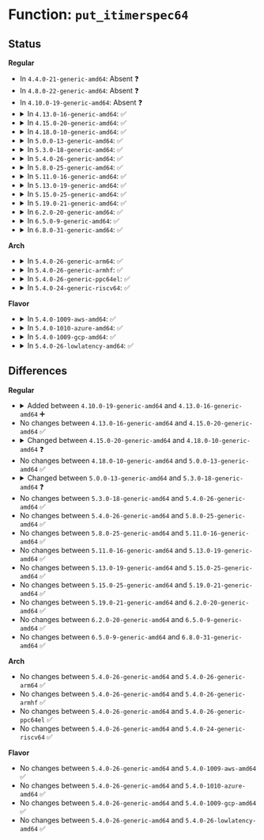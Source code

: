 # Function: <code>put_itimerspec64</code>

## Status
<b>Regular</b>
<ul>
<li>
In <code>4.4.0-21-generic-amd64</code>: Absent ❓
</li>
<li>
In <code>4.8.0-22-generic-amd64</code>: Absent ❓
</li>
<li>
In <code>4.10.0-19-generic-amd64</code>: Absent ❓
</li>
<li>
<details>
<summary>In <code>4.13.0-16-generic-amd64</code>: ✅</summary>

```c
int put_itimerspec64(const struct itimerspec * it, struct itimerspec * uit)
```

```json
{
  "name": "put_itimerspec64",
  "collision_type": "Unique Global",
  "inline_type": "No",
  "funcs": [
    {
      "addr": 18446744071579872864,
      "name": "put_itimerspec64",
      "external": true,
      "loc": "kernel/time/time.c:937",
      "file": "kernel/time/time.c",
      "inline": "seen, unknown",
      "caller_inline": [],
      "caller_func": [
        "kernel/time/posix-timers.c:SyS_timer_settime",
        "kernel/time/posix-timers.c:SyS_timer_gettime",
        "fs/timerfd.c:SyS_timerfd_gettime",
        "fs/timerfd.c:SyS_timerfd_settime"
      ]
    }
  ],
  "symbols": [
    {
      "addr": 18446744071579872864,
      "name": "put_itimerspec64",
      "section": ".text",
      "bind": "STB_GLOBAL",
      "size": 156
    }
  ]
}
```
</details>
</li>
<li>
<details>
<summary>In <code>4.15.0-20-generic-amd64</code>: ✅</summary>

```c
int put_itimerspec64(const struct itimerspec * it, struct itimerspec * uit)
```

```json
{
  "name": "put_itimerspec64",
  "collision_type": "Unique Global",
  "inline_type": "No",
  "funcs": [
    {
      "addr": 18446744071579916272,
      "name": "put_itimerspec64",
      "external": true,
      "loc": "kernel/time/time.c:886",
      "file": "kernel/time/time.c",
      "inline": "seen, unknown",
      "caller_inline": [],
      "caller_func": [
        "kernel/time/posix-timers.c:SyS_timer_settime",
        "kernel/time/posix-timers.c:SyS_timer_gettime",
        "fs/timerfd.c:SyS_timerfd_gettime",
        "fs/timerfd.c:SyS_timerfd_settime"
      ]
    }
  ],
  "symbols": [
    {
      "addr": 18446744071579916272,
      "name": "put_itimerspec64",
      "section": ".text",
      "bind": "STB_GLOBAL",
      "size": 156
    }
  ]
}
```
</details>
</li>
<li>
<details>
<summary>In <code>4.18.0-10-generic-amd64</code>: ✅</summary>

```c
int put_itimerspec64(const struct itimerspec64 * it, struct itimerspec * uit)
```

```json
{
  "name": "put_itimerspec64",
  "collision_type": "Unique Global",
  "inline_type": "No",
  "funcs": [
    {
      "addr": 18446744071579961520,
      "name": "put_itimerspec64",
      "external": true,
      "loc": "kernel/time/time.c:948",
      "file": "kernel/time/time.c",
      "inline": "seen, unknown",
      "caller_inline": [],
      "caller_func": [
        "kernel/time/posix-timers.c:__ia32_sys_timer_settime",
        "kernel/time/posix-timers.c:__x64_sys_timer_settime",
        "kernel/time/posix-timers.c:__ia32_sys_timer_gettime",
        "kernel/time/posix-timers.c:__x64_sys_timer_gettime",
        "fs/timerfd.c:__ia32_sys_timerfd_gettime",
        "fs/timerfd.c:__x64_sys_timerfd_gettime",
        "fs/timerfd.c:__ia32_sys_timerfd_settime",
        "fs/timerfd.c:__x64_sys_timerfd_settime"
      ]
    }
  ],
  "symbols": [
    {
      "addr": 18446744071579961520,
      "name": "put_itimerspec64",
      "section": ".text",
      "bind": "STB_GLOBAL",
      "size": 156
    }
  ]
}
```
</details>
</li>
<li>
<details>
<summary>In <code>5.0.0-13-generic-amd64</code>: ✅</summary>

```c
int put_itimerspec64(const struct itimerspec64 * it, struct itimerspec * uit)
```

```json
{
  "name": "put_itimerspec64",
  "collision_type": "Unique Global",
  "inline_type": "No",
  "funcs": [
    {
      "addr": 18446744071580008000,
      "name": "put_itimerspec64",
      "external": true,
      "loc": "kernel/time/time.c:886",
      "file": "kernel/time/time.c",
      "inline": "seen, unknown",
      "caller_inline": [],
      "caller_func": [
        "kernel/time/posix-timers.c:__ia32_sys_timer_settime",
        "kernel/time/posix-timers.c:__x64_sys_timer_settime",
        "kernel/time/posix-timers.c:__ia32_sys_timer_gettime",
        "kernel/time/posix-timers.c:__x64_sys_timer_gettime",
        "fs/timerfd.c:__ia32_sys_timerfd_gettime",
        "fs/timerfd.c:__x64_sys_timerfd_gettime",
        "fs/timerfd.c:__ia32_sys_timerfd_settime",
        "fs/timerfd.c:__x64_sys_timerfd_settime"
      ]
    }
  ],
  "symbols": [
    {
      "addr": 18446744071580008000,
      "name": "put_itimerspec64",
      "section": ".text",
      "bind": "STB_GLOBAL",
      "size": 156
    }
  ]
}
```
</details>
</li>
<li>
<details>
<summary>In <code>5.3.0-18-generic-amd64</code>: ✅</summary>

```c
int put_itimerspec64(const struct itimerspec64 * it, struct __kernel_itimerspec * uit)
```

```json
{
  "name": "put_itimerspec64",
  "collision_type": "Unique Global",
  "inline_type": "No",
  "funcs": [
    {
      "addr": 18446744071580051584,
      "name": "put_itimerspec64",
      "external": true,
      "loc": "kernel/time/time.c:964",
      "file": "kernel/time/time.c",
      "inline": "seen, unknown",
      "caller_inline": [],
      "caller_func": [
        "kernel/time/posix-timers.c:__ia32_sys_timer_settime",
        "kernel/time/posix-timers.c:__x64_sys_timer_settime",
        "kernel/time/posix-timers.c:__ia32_sys_timer_gettime",
        "kernel/time/posix-timers.c:__x64_sys_timer_gettime",
        "fs/timerfd.c:__ia32_sys_timerfd_gettime",
        "fs/timerfd.c:__x64_sys_timerfd_gettime",
        "fs/timerfd.c:__ia32_sys_timerfd_settime",
        "fs/timerfd.c:__x64_sys_timerfd_settime"
      ]
    }
  ],
  "symbols": [
    {
      "addr": 18446744071580051584,
      "name": "put_itimerspec64",
      "section": ".text",
      "bind": "STB_GLOBAL",
      "size": 156
    }
  ]
}
```
</details>
</li>
<li>
<details>
<summary>In <code>5.4.0-26-generic-amd64</code>: ✅</summary>

```c
int put_itimerspec64(const struct itimerspec64 * it, struct __kernel_itimerspec * uit)
```

```json
{
  "name": "put_itimerspec64",
  "collision_type": "Unique Global",
  "inline_type": "No",
  "funcs": [
    {
      "addr": 18446744071580100640,
      "name": "put_itimerspec64",
      "external": true,
      "loc": "kernel/time/time.c:965",
      "file": "kernel/time/time.c",
      "inline": "seen, unknown",
      "caller_inline": [],
      "caller_func": [
        "kernel/time/posix-timers.c:__ia32_sys_timer_settime",
        "kernel/time/posix-timers.c:__x64_sys_timer_settime",
        "kernel/time/posix-timers.c:__ia32_sys_timer_gettime",
        "kernel/time/posix-timers.c:__x64_sys_timer_gettime",
        "fs/timerfd.c:__ia32_sys_timerfd_gettime",
        "fs/timerfd.c:__x64_sys_timerfd_gettime",
        "fs/timerfd.c:__ia32_sys_timerfd_settime",
        "fs/timerfd.c:__x64_sys_timerfd_settime"
      ]
    }
  ],
  "symbols": [
    {
      "addr": 18446744071580100640,
      "name": "put_itimerspec64",
      "section": ".text",
      "bind": "STB_GLOBAL",
      "size": 156
    }
  ]
}
```
</details>
</li>
<li>
<details>
<summary>In <code>5.8.0-25-generic-amd64</code>: ✅</summary>

```c
int put_itimerspec64(const struct itimerspec64 * it, struct __kernel_itimerspec * uit)
```

```json
{
  "name": "put_itimerspec64",
  "collision_type": "Unique Global",
  "inline_type": "No",
  "funcs": [
    {
      "addr": 18446744071580165360,
      "name": "put_itimerspec64",
      "external": true,
      "loc": "kernel/time/time.c:875",
      "file": "kernel/time/time.c",
      "inline": "seen, unknown",
      "caller_inline": [],
      "caller_func": [
        "kernel/time/posix-timers.c:__ia32_sys_timer_settime",
        "kernel/time/posix-timers.c:__x64_sys_timer_settime",
        "kernel/time/posix-timers.c:__ia32_sys_timer_gettime",
        "kernel/time/posix-timers.c:__x64_sys_timer_gettime",
        "fs/timerfd.c:__ia32_sys_timerfd_gettime",
        "fs/timerfd.c:__x64_sys_timerfd_gettime",
        "fs/timerfd.c:__ia32_sys_timerfd_settime",
        "fs/timerfd.c:__x64_sys_timerfd_settime"
      ]
    }
  ],
  "symbols": [
    {
      "addr": 18446744071580165360,
      "name": "put_itimerspec64",
      "section": ".text",
      "bind": "STB_GLOBAL",
      "size": 154
    }
  ]
}
```
</details>
</li>
<li>
<details>
<summary>In <code>5.11.0-16-generic-amd64</code>: ✅</summary>

```c
int put_itimerspec64(const struct itimerspec64 * it, struct __kernel_itimerspec * uit)
```

```json
{
  "name": "put_itimerspec64",
  "collision_type": "Unique Global",
  "inline_type": "No",
  "funcs": [
    {
      "addr": 18446744071580149504,
      "name": "put_itimerspec64",
      "external": true,
      "loc": "kernel/time/time.c:875",
      "file": "kernel/time/time.c",
      "inline": "seen, unknown",
      "caller_inline": [],
      "caller_func": [
        "kernel/time/posix-timers.c:__ia32_sys_timer_settime",
        "kernel/time/posix-timers.c:__x64_sys_timer_settime",
        "kernel/time/posix-timers.c:__ia32_sys_timer_gettime",
        "kernel/time/posix-timers.c:__x64_sys_timer_gettime",
        "fs/timerfd.c:__ia32_sys_timerfd_gettime",
        "fs/timerfd.c:__x64_sys_timerfd_gettime",
        "fs/timerfd.c:__ia32_sys_timerfd_settime",
        "fs/timerfd.c:__x64_sys_timerfd_settime"
      ]
    }
  ],
  "symbols": [
    {
      "addr": 18446744071580149504,
      "name": "put_itimerspec64",
      "section": ".text",
      "bind": "STB_GLOBAL",
      "size": 154
    }
  ]
}
```
</details>
</li>
<li>
<details>
<summary>In <code>5.13.0-19-generic-amd64</code>: ✅</summary>

```c
int put_itimerspec64(const struct itimerspec64 * it, struct __kernel_itimerspec * uit)
```

```json
{
  "name": "put_itimerspec64",
  "collision_type": "Unique Global",
  "inline_type": "No",
  "funcs": [
    {
      "addr": 18446744071580154160,
      "name": "put_itimerspec64",
      "external": true,
      "loc": "kernel/time/time.c:875",
      "file": "kernel/time/time.c",
      "inline": "seen, unknown",
      "caller_inline": [],
      "caller_func": [
        "kernel/time/posix-timers.c:__ia32_sys_timer_settime",
        "kernel/time/posix-timers.c:__x64_sys_timer_settime",
        "kernel/time/posix-timers.c:__ia32_sys_timer_gettime",
        "kernel/time/posix-timers.c:__x64_sys_timer_gettime",
        "fs/timerfd.c:__ia32_sys_timerfd_gettime",
        "fs/timerfd.c:__x64_sys_timerfd_gettime",
        "fs/timerfd.c:__ia32_sys_timerfd_settime",
        "fs/timerfd.c:__x64_sys_timerfd_settime"
      ]
    }
  ],
  "symbols": [
    {
      "addr": 18446744071580154160,
      "name": "put_itimerspec64",
      "section": ".text",
      "bind": "STB_GLOBAL",
      "size": 151
    }
  ]
}
```
</details>
</li>
<li>
<details>
<summary>In <code>5.15.0-25-generic-amd64</code>: ✅</summary>

```c
int put_itimerspec64(const struct itimerspec64 * it, struct __kernel_itimerspec * uit)
```

```json
{
  "name": "put_itimerspec64",
  "collision_type": "Unique Global",
  "inline_type": "No",
  "funcs": [
    {
      "addr": 18446744071580298688,
      "name": "put_itimerspec64",
      "external": true,
      "loc": "kernel/time/time.c:875",
      "file": "kernel/time/time.c",
      "inline": "seen, unknown",
      "caller_inline": [],
      "caller_func": [
        "kernel/time/posix-timers.c:__ia32_sys_timer_settime",
        "kernel/time/posix-timers.c:__x64_sys_timer_settime",
        "kernel/time/posix-timers.c:__ia32_sys_timer_gettime",
        "kernel/time/posix-timers.c:__x64_sys_timer_gettime",
        "fs/timerfd.c:__ia32_sys_timerfd_gettime",
        "fs/timerfd.c:__x64_sys_timerfd_gettime",
        "fs/timerfd.c:__ia32_sys_timerfd_settime",
        "fs/timerfd.c:__x64_sys_timerfd_settime"
      ]
    }
  ],
  "symbols": [
    {
      "addr": 18446744071580298688,
      "name": "put_itimerspec64",
      "section": ".text",
      "bind": "STB_GLOBAL",
      "size": 151
    }
  ]
}
```
</details>
</li>
<li>
<details>
<summary>In <code>5.19.0-21-generic-amd64</code>: ✅</summary>

```c
int put_itimerspec64(const struct itimerspec64 * it, struct __kernel_itimerspec * uit)
```

```json
{
  "name": "put_itimerspec64",
  "collision_type": "Unique Global",
  "inline_type": "No",
  "funcs": [
    {
      "addr": 18446744071580507408,
      "name": "put_itimerspec64",
      "external": true,
      "loc": "kernel/time/time.c:875",
      "file": "kernel/time/time.c",
      "inline": "seen, unknown",
      "caller_inline": [],
      "caller_func": [
        "kernel/time/posix-timers.c:__ia32_sys_timer_settime",
        "kernel/time/posix-timers.c:__x64_sys_timer_settime",
        "kernel/time/posix-timers.c:__ia32_sys_timer_gettime",
        "kernel/time/posix-timers.c:__x64_sys_timer_gettime",
        "fs/timerfd.c:__ia32_sys_timerfd_gettime",
        "fs/timerfd.c:__x64_sys_timerfd_gettime",
        "fs/timerfd.c:__ia32_sys_timerfd_settime",
        "fs/timerfd.c:__x64_sys_timerfd_settime"
      ]
    }
  ],
  "symbols": [
    {
      "addr": 18446744071580507408,
      "name": "put_itimerspec64",
      "section": ".text",
      "bind": "STB_GLOBAL",
      "size": 161
    }
  ]
}
```
</details>
</li>
<li>
<details>
<summary>In <code>6.2.0-20-generic-amd64</code>: ✅</summary>

```c
int put_itimerspec64(const struct itimerspec64 * it, struct __kernel_itimerspec * uit)
```

```json
{
  "name": "put_itimerspec64",
  "collision_type": "Unique Global",
  "inline_type": "No",
  "funcs": [
    {
      "addr": 18446744071580761216,
      "name": "put_itimerspec64",
      "external": true,
      "loc": "kernel/time/time.c:875",
      "file": "kernel/time/time.c",
      "inline": "seen, unknown",
      "caller_inline": [],
      "caller_func": [
        "kernel/time/posix-timers.c:__ia32_sys_timer_settime",
        "kernel/time/posix-timers.c:__x64_sys_timer_settime",
        "kernel/time/posix-timers.c:__ia32_sys_timer_gettime",
        "kernel/time/posix-timers.c:__x64_sys_timer_gettime",
        "fs/timerfd.c:__ia32_sys_timerfd_gettime",
        "fs/timerfd.c:__x64_sys_timerfd_gettime",
        "fs/timerfd.c:__ia32_sys_timerfd_settime",
        "fs/timerfd.c:__x64_sys_timerfd_settime"
      ]
    }
  ],
  "symbols": [
    {
      "addr": 18446744071580761216,
      "name": "put_itimerspec64",
      "section": ".text",
      "bind": "STB_GLOBAL",
      "size": 161
    }
  ]
}
```
</details>
</li>
<li>
<details>
<summary>In <code>6.5.0-9-generic-amd64</code>: ✅</summary>

```c
int put_itimerspec64(const struct itimerspec64 * it, struct __kernel_itimerspec * uit)
```

```json
{
  "name": "put_itimerspec64",
  "collision_type": "Unique Global",
  "inline_type": "No",
  "funcs": [
    {
      "addr": 18446744071580843888,
      "name": "put_itimerspec64",
      "external": true,
      "loc": "kernel/time/time.c:875",
      "file": "kernel/time/time.c",
      "inline": "seen, unknown",
      "caller_inline": [],
      "caller_func": [
        "kernel/time/posix-timers.c:__ia32_sys_timer_settime",
        "kernel/time/posix-timers.c:__x64_sys_timer_settime",
        "kernel/time/posix-timers.c:__ia32_sys_timer_gettime",
        "kernel/time/posix-timers.c:__x64_sys_timer_gettime",
        "fs/timerfd.c:__ia32_sys_timerfd_gettime",
        "fs/timerfd.c:__x64_sys_timerfd_gettime",
        "fs/timerfd.c:__ia32_sys_timerfd_settime",
        "fs/timerfd.c:__x64_sys_timerfd_settime"
      ]
    }
  ],
  "symbols": [
    {
      "addr": 18446744071580843888,
      "name": "put_itimerspec64",
      "section": ".text",
      "bind": "STB_GLOBAL",
      "size": 161
    }
  ]
}
```
</details>
</li>
<li>
<details>
<summary>In <code>6.8.0-31-generic-amd64</code>: ✅</summary>

```c
int put_itimerspec64(const struct itimerspec64 * it, struct __kernel_itimerspec * uit)
```

```json
{
  "name": "put_itimerspec64",
  "collision_type": "Unique Global",
  "inline_type": "No",
  "funcs": [
    {
      "addr": 18446744071580933280,
      "name": "put_itimerspec64",
      "external": true,
      "loc": "kernel/time/time.c:1007",
      "file": "kernel/time/time.c",
      "inline": "seen, unknown",
      "caller_inline": [],
      "caller_func": [
        "kernel/time/posix-timers.c:__ia32_sys_timer_settime",
        "kernel/time/posix-timers.c:__x64_sys_timer_settime",
        "kernel/time/posix-timers.c:__ia32_sys_timer_gettime",
        "kernel/time/posix-timers.c:__x64_sys_timer_gettime",
        "fs/timerfd.c:__ia32_sys_timerfd_gettime",
        "fs/timerfd.c:__x64_sys_timerfd_gettime",
        "fs/timerfd.c:__ia32_sys_timerfd_settime",
        "fs/timerfd.c:__x64_sys_timerfd_settime"
      ]
    }
  ],
  "symbols": [
    {
      "addr": 18446744071580933280,
      "name": "put_itimerspec64",
      "section": ".text",
      "bind": "STB_GLOBAL",
      "size": 161
    }
  ]
}
```
</details>
</li>
</ul>
<b>Arch</b>
<ul>
<li>
<details>
<summary>In <code>5.4.0-26-generic-arm64</code>: ✅</summary>

```c
int put_itimerspec64(const struct itimerspec64 * it, struct __kernel_itimerspec * uit)
```

```json
{
  "name": "put_itimerspec64",
  "collision_type": "Unique Global",
  "inline_type": "No",
  "funcs": [
    {
      "addr": 18446603336491315280,
      "name": "put_itimerspec64",
      "external": true,
      "loc": "kernel/time/time.c:965",
      "file": "kernel/time/time.c",
      "inline": "seen, unknown",
      "caller_inline": [],
      "caller_func": [
        "kernel/time/posix-timers.c:__arm64_sys_timer_settime",
        "kernel/time/posix-timers.c:__arm64_sys_timer_gettime",
        "fs/timerfd.c:__arm64_sys_timerfd_gettime",
        "fs/timerfd.c:__arm64_sys_timerfd_settime"
      ]
    }
  ],
  "symbols": [
    {
      "addr": 18446603336491315280,
      "name": "put_itimerspec64",
      "section": ".text",
      "bind": "STB_GLOBAL",
      "size": 728
    }
  ]
}
```
</details>
</li>
<li>
<details>
<summary>In <code>5.4.0-26-generic-armhf</code>: ✅</summary>

```c
int put_itimerspec64(const struct itimerspec64 * it, struct __kernel_itimerspec * uit)
```

```json
{
  "name": "put_itimerspec64",
  "collision_type": "Unique Global",
  "inline_type": "No",
  "funcs": [
    {
      "addr": 3225308624,
      "name": "put_itimerspec64",
      "external": true,
      "loc": "kernel/time/time.c:965",
      "file": "kernel/time/time.c",
      "inline": "seen, unknown",
      "caller_inline": [],
      "caller_func": [
        "kernel/time/posix-timers.c:__se_sys_timer_settime",
        "kernel/time/posix-timers.c:__se_sys_timer_gettime",
        "fs/timerfd.c:__se_sys_timerfd_gettime",
        "fs/timerfd.c:__se_sys_timerfd_settime"
      ]
    }
  ],
  "symbols": [
    {
      "addr": 3225308624,
      "name": "put_itimerspec64",
      "section": ".text",
      "bind": "STB_GLOBAL",
      "size": 56
    }
  ]
}
```
</details>
</li>
<li>
<details>
<summary>In <code>5.4.0-26-generic-ppc64el</code>: ✅</summary>

```c
int put_itimerspec64(const struct itimerspec64 * it, struct __kernel_itimerspec * uit)
```

```json
{
  "name": "put_itimerspec64",
  "collision_type": "Unique Global",
  "inline_type": "No",
  "funcs": [
    {
      "addr": 13835058055284237424,
      "name": "put_itimerspec64",
      "external": true,
      "loc": "kernel/time/time.c:965",
      "file": "kernel/time/time.c",
      "inline": "seen, unknown",
      "caller_inline": [],
      "caller_func": [
        "kernel/time/posix-timers.c:__se_sys_timer_settime",
        "kernel/time/posix-timers.c:__se_sys_timer_gettime",
        "fs/timerfd.c:__se_sys_timerfd_gettime",
        "fs/timerfd.c:__se_sys_timerfd_settime"
      ]
    }
  ],
  "symbols": [
    {
      "addr": 13835058055284237424,
      "name": "put_itimerspec64",
      "section": ".text",
      "bind": "STB_GLOBAL",
      "size": 208
    }
  ]
}
```
</details>
</li>
<li>
<details>
<summary>In <code>5.4.0-24-generic-riscv64</code>: ✅</summary>

```c
int put_itimerspec64(const struct itimerspec64 * it, struct __kernel_itimerspec * uit)
```

```json
{
  "name": "put_itimerspec64",
  "collision_type": "Unique Global",
  "inline_type": "No",
  "funcs": [
    {
      "addr": 18446743936271820258,
      "name": "put_itimerspec64",
      "external": true,
      "loc": "kernel/time/time.c:965",
      "file": "kernel/time/time.c",
      "inline": "seen, unknown",
      "caller_inline": [],
      "caller_func": [
        "kernel/time/posix-timers.c:__se_sys_timer_settime",
        "kernel/time/posix-timers.c:__se_sys_timer_gettime",
        "fs/timerfd.c:__se_sys_timerfd_gettime",
        "fs/timerfd.c:__se_sys_timerfd_settime"
      ]
    }
  ],
  "symbols": [
    {
      "addr": 18446743936271820258,
      "name": "put_itimerspec64",
      "section": ".text",
      "bind": "STB_GLOBAL",
      "size": 104
    }
  ]
}
```
</details>
</li>
</ul>
<b>Flavor</b>
<ul>
<li>
<details>
<summary>In <code>5.4.0-1009-aws-amd64</code>: ✅</summary>

```c
int put_itimerspec64(const struct itimerspec64 * it, struct __kernel_itimerspec * uit)
```

```json
{
  "name": "put_itimerspec64",
  "collision_type": "Unique Global",
  "inline_type": "No",
  "funcs": [
    {
      "addr": 18446744071580069840,
      "name": "put_itimerspec64",
      "external": true,
      "loc": "kernel/time/time.c:965",
      "file": "kernel/time/time.c",
      "inline": "seen, unknown",
      "caller_inline": [],
      "caller_func": [
        "kernel/time/posix-timers.c:__ia32_sys_timer_settime",
        "kernel/time/posix-timers.c:__x64_sys_timer_settime",
        "kernel/time/posix-timers.c:__ia32_sys_timer_gettime",
        "kernel/time/posix-timers.c:__x64_sys_timer_gettime",
        "fs/timerfd.c:__ia32_sys_timerfd_gettime",
        "fs/timerfd.c:__x64_sys_timerfd_gettime",
        "fs/timerfd.c:__ia32_sys_timerfd_settime",
        "fs/timerfd.c:__x64_sys_timerfd_settime"
      ]
    }
  ],
  "symbols": [
    {
      "addr": 18446744071580069840,
      "name": "put_itimerspec64",
      "section": ".text",
      "bind": "STB_GLOBAL",
      "size": 156
    }
  ]
}
```
</details>
</li>
<li>
<details>
<summary>In <code>5.4.0-1010-azure-amd64</code>: ✅</summary>

```c
int put_itimerspec64(const struct itimerspec64 * it, struct __kernel_itimerspec * uit)
```

```json
{
  "name": "put_itimerspec64",
  "collision_type": "Unique Global",
  "inline_type": "No",
  "funcs": [
    {
      "addr": 18446744071580014656,
      "name": "put_itimerspec64",
      "external": true,
      "loc": "kernel/time/time.c:965",
      "file": "kernel/time/time.c",
      "inline": "seen, unknown",
      "caller_inline": [],
      "caller_func": [
        "kernel/time/posix-timers.c:__ia32_sys_timer_settime",
        "kernel/time/posix-timers.c:__x64_sys_timer_settime",
        "kernel/time/posix-timers.c:__ia32_sys_timer_gettime",
        "kernel/time/posix-timers.c:__x64_sys_timer_gettime",
        "fs/timerfd.c:__ia32_sys_timerfd_gettime",
        "fs/timerfd.c:__x64_sys_timerfd_gettime",
        "fs/timerfd.c:__ia32_sys_timerfd_settime",
        "fs/timerfd.c:__x64_sys_timerfd_settime"
      ]
    }
  ],
  "symbols": [
    {
      "addr": 18446744071580014656,
      "name": "put_itimerspec64",
      "section": ".text",
      "bind": "STB_GLOBAL",
      "size": 156
    }
  ]
}
```
</details>
</li>
<li>
<details>
<summary>In <code>5.4.0-1009-gcp-amd64</code>: ✅</summary>

```c
int put_itimerspec64(const struct itimerspec64 * it, struct __kernel_itimerspec * uit)
```

```json
{
  "name": "put_itimerspec64",
  "collision_type": "Unique Global",
  "inline_type": "No",
  "funcs": [
    {
      "addr": 18446744071580060912,
      "name": "put_itimerspec64",
      "external": true,
      "loc": "kernel/time/time.c:965",
      "file": "kernel/time/time.c",
      "inline": "seen, unknown",
      "caller_inline": [],
      "caller_func": [
        "kernel/time/posix-timers.c:__ia32_sys_timer_settime",
        "kernel/time/posix-timers.c:__x64_sys_timer_settime",
        "kernel/time/posix-timers.c:__ia32_sys_timer_gettime",
        "kernel/time/posix-timers.c:__x64_sys_timer_gettime",
        "fs/timerfd.c:__ia32_sys_timerfd_gettime",
        "fs/timerfd.c:__x64_sys_timerfd_gettime",
        "fs/timerfd.c:__ia32_sys_timerfd_settime",
        "fs/timerfd.c:__x64_sys_timerfd_settime"
      ]
    }
  ],
  "symbols": [
    {
      "addr": 18446744071580060912,
      "name": "put_itimerspec64",
      "section": ".text",
      "bind": "STB_GLOBAL",
      "size": 156
    }
  ]
}
```
</details>
</li>
<li>
<details>
<summary>In <code>5.4.0-26-lowlatency-amd64</code>: ✅</summary>

```c
int put_itimerspec64(const struct itimerspec64 * it, struct __kernel_itimerspec * uit)
```

```json
{
  "name": "put_itimerspec64",
  "collision_type": "Unique Global",
  "inline_type": "No",
  "funcs": [
    {
      "addr": 18446744071580111680,
      "name": "put_itimerspec64",
      "external": true,
      "loc": "kernel/time/time.c:965",
      "file": "kernel/time/time.c",
      "inline": "seen, unknown",
      "caller_inline": [],
      "caller_func": [
        "kernel/time/posix-timers.c:__ia32_sys_timer_settime",
        "kernel/time/posix-timers.c:__x64_sys_timer_settime",
        "kernel/time/posix-timers.c:__ia32_sys_timer_gettime",
        "kernel/time/posix-timers.c:__x64_sys_timer_gettime",
        "fs/timerfd.c:__ia32_sys_timerfd_gettime",
        "fs/timerfd.c:__x64_sys_timerfd_gettime",
        "fs/timerfd.c:__ia32_sys_timerfd_settime",
        "fs/timerfd.c:__x64_sys_timerfd_settime"
      ]
    }
  ],
  "symbols": [
    {
      "addr": 18446744071580111680,
      "name": "put_itimerspec64",
      "section": ".text",
      "bind": "STB_GLOBAL",
      "size": 156
    }
  ]
}
```
</details>
</li>
</ul>

## Differences
<b>Regular</b>
<ul>
<li>
<details>
<summary>Added between <code>4.10.0-19-generic-amd64</code> and <code>4.13.0-16-generic-amd64</code> ➕</summary>

```c
int put_itimerspec64(const struct itimerspec * it, struct itimerspec * uit)
```
</details>
</li>
<li>
No changes between <code>4.13.0-16-generic-amd64</code> and <code>4.15.0-20-generic-amd64</code> ✅
</li>
<li>
<details>
<summary>Changed between <code>4.15.0-20-generic-amd64</code> and <code>4.18.0-10-generic-amd64</code> ❓</summary>
<ul>
<li>
<b>Param type changed. </b>
<code>const struct itimerspec * it</code> ➡️ <code>const struct itimerspec64 * it</code>
</li>
</ul>
</details>
</li>
<li>
No changes between <code>4.18.0-10-generic-amd64</code> and <code>5.0.0-13-generic-amd64</code> ✅
</li>
<li>
<details>
<summary>Changed between <code>5.0.0-13-generic-amd64</code> and <code>5.3.0-18-generic-amd64</code> ❓</summary>
<ul>
<li>
<b>Param type changed. </b>
<code>struct itimerspec * uit</code> ➡️ <code>struct __kernel_itimerspec * uit</code>
</li>
</ul>
</details>
</li>
<li>
No changes between <code>5.3.0-18-generic-amd64</code> and <code>5.4.0-26-generic-amd64</code> ✅
</li>
<li>
No changes between <code>5.4.0-26-generic-amd64</code> and <code>5.8.0-25-generic-amd64</code> ✅
</li>
<li>
No changes between <code>5.8.0-25-generic-amd64</code> and <code>5.11.0-16-generic-amd64</code> ✅
</li>
<li>
No changes between <code>5.11.0-16-generic-amd64</code> and <code>5.13.0-19-generic-amd64</code> ✅
</li>
<li>
No changes between <code>5.13.0-19-generic-amd64</code> and <code>5.15.0-25-generic-amd64</code> ✅
</li>
<li>
No changes between <code>5.15.0-25-generic-amd64</code> and <code>5.19.0-21-generic-amd64</code> ✅
</li>
<li>
No changes between <code>5.19.0-21-generic-amd64</code> and <code>6.2.0-20-generic-amd64</code> ✅
</li>
<li>
No changes between <code>6.2.0-20-generic-amd64</code> and <code>6.5.0-9-generic-amd64</code> ✅
</li>
<li>
No changes between <code>6.5.0-9-generic-amd64</code> and <code>6.8.0-31-generic-amd64</code> ✅
</li>
</ul>
<b>Arch</b>
<ul>
<li>
No changes between <code>5.4.0-26-generic-amd64</code> and <code>5.4.0-26-generic-arm64</code> ✅
</li>
<li>
No changes between <code>5.4.0-26-generic-amd64</code> and <code>5.4.0-26-generic-armhf</code> ✅
</li>
<li>
No changes between <code>5.4.0-26-generic-amd64</code> and <code>5.4.0-26-generic-ppc64el</code> ✅
</li>
<li>
No changes between <code>5.4.0-26-generic-amd64</code> and <code>5.4.0-24-generic-riscv64</code> ✅
</li>
</ul>
<b>Flavor</b>
<ul>
<li>
No changes between <code>5.4.0-26-generic-amd64</code> and <code>5.4.0-1009-aws-amd64</code> ✅
</li>
<li>
No changes between <code>5.4.0-26-generic-amd64</code> and <code>5.4.0-1010-azure-amd64</code> ✅
</li>
<li>
No changes between <code>5.4.0-26-generic-amd64</code> and <code>5.4.0-1009-gcp-amd64</code> ✅
</li>
<li>
No changes between <code>5.4.0-26-generic-amd64</code> and <code>5.4.0-26-lowlatency-amd64</code> ✅
</li>
</ul>
